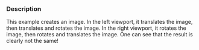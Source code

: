### Description

This example creates an image. In the left viewport, it translates the image, then translates and rotates the image. In the right viewport, it rotates the image, then rotates and translates the image. One can see that the result is clearly not the same!
